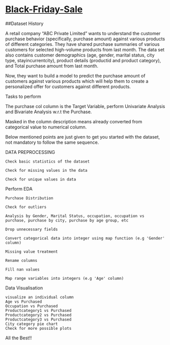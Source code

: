 # [Black-Friday-Sale](https://www.kaggle.com/datasets/rajeshrampure/black-friday-sale)



##Dataset History

A retail company “ABC Private Limited” wants to understand the customer purchase behavior (specifically, purchase amount) against various products of different categories. They have shared purchase summaries of various customers for selected high-volume products from last month.
The data set also contains customer demographics (age, gender, marital status, city type, stayincurrentcity), product details (productid and product category), and Total purchase amount from last month.

Now, they want to build a model to predict the purchase amount of customers against various products which will help them to create a personalized offer for customers against different products.

Tasks to perform

The purchase col column is the Target Variable, perform Univariate Analysis and Bivariate Analysis w.r.t the Purchase.

Masked in the column description means already converted from categorical value to numerical column.

Below mentioned points are just given to get you started with the dataset, not mandatory to follow the same sequence.

DATA PREPROCESSING

    Check basic statistics of the dataset

    Check for missing values in the data

    Check for unique values in data

Perform EDA

    Purchase Distribution

    Check for outliers

    Analysis by Gender, Marital Status, occupation, occupation vs purchase, purchase by city, purchase by age group, etc

    Drop unnecessary fields

    Convert categorical data into integer using map function (e.g 'Gender' column)

    Missing value treatment

    Rename columns

    Fill nan values

    Map range variables into integers (e.g 'Age' column)

Data Visualisation

    visualize an individual column
    Age vs Purchased
    Occupation vs Purchased
    Productcategory1 vs Purchased
    Productcategory2 vs Purchased
    Productcategory3 vs Purchased
    City category pie chart
    Check for more possible plots

All the Best!!

